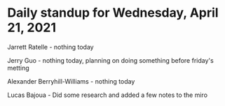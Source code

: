 # Daily standup for Wednesday, April 21, 2021

Jarrett Ratelle - nothing today

Jerry Guo - nothing today, planning on doing something before friday's metting

Alexander Berryhill-Williams - nothing today

Lucas Bajoua - Did some research and added a few notes to the miro
